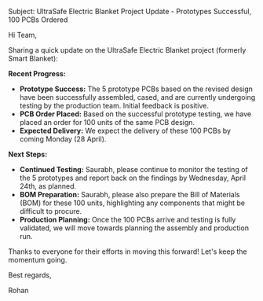 Subject: UltraSafe Electric Blanket Project Update - Prototypes Successful, 100 PCBs Ordered

Hi Team,

Sharing a quick update on the UltraSafe Electric Blanket project (formerly Smart Blanket):

**Recent Progress:**

*   **Prototype Success:** The 5 prototype PCBs based on the revised design have been successfully assembled, cased, and are currently undergoing testing by the production team. Initial feedback is positive.
*   **PCB Order Placed:** Based on the successful prototype testing, we have placed an order for 100 units of the same PCB design.
*   **Expected Delivery:** We expect the delivery of these 100 PCBs by coming Monday (28 April).

**Next Steps:**

*   **Continued Testing:** Saurabh, please continue to monitor the testing of the 5 prototypes and report back on the findings by Wednesday, April 24th, as planned.
*   **BOM Preparation:** Saurabh, please also prepare the Bill of Materials (BOM) for these 100 units, highlighting any components that might be difficult to procure.
*   **Production Planning:** Once the 100 PCBs arrive and testing is fully validated, we will move towards planning the assembly and production run.

Thanks to everyone for their efforts in moving this forward! Let's keep the momentum going.

Best regards,

Rohan